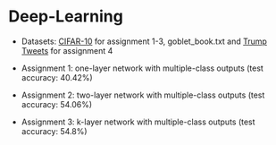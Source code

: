 # Deep-Learning

* Datasets: [CIFAR-10](https://www.cs.toronto.edu/~kriz/cifar.html) for assignment 1-3, goblet_book.txt and [Trump Tweets](https://github.com/bpb27/trump_tweet_data_archive) for assignment 4

* Assignment 1: one-layer network with multiple-class outputs (test accuracy: 40.42%) 

* Assignment 2: two-layer network with multiple-class outputs (test accuracy: 54.06%)

* Assignment 3: k-layer network with multiple-class outputs (test accuracy: 54.8%)
